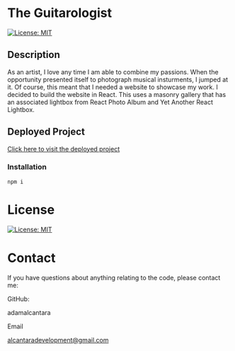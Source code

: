 # The Guitarologist
[![License: MIT](https://img.shields.io/badge/License-MIT-yellow.svg)](https://opensource.org/licenses/MIT)

## Description
As an artist, I love any time I am able to combine my passions. When the opportunity presented itself to photograph musical insturments, I jumped at it. Of course, this meant that I needed a website to showcase my work. I decided to build the website in React. This uses a masonry gallery that has an associated lightbox from React Photo Album and Yet Another React Lightbox.

## Deployed Project
[Click here to visit the deployed project](https://theguitarologist.com/)

### Installation

```
npm i
```

# License
[![License: MIT](https://img.shields.io/badge/License-MIT-yellow.svg)](https://opensource.org/licenses/MIT)

# Contact
If you have questions about anything relating to the code, please contact me: 

GitHub: 

adamalcantara 

Email 

alcantaradevelopment@gmail.com 
